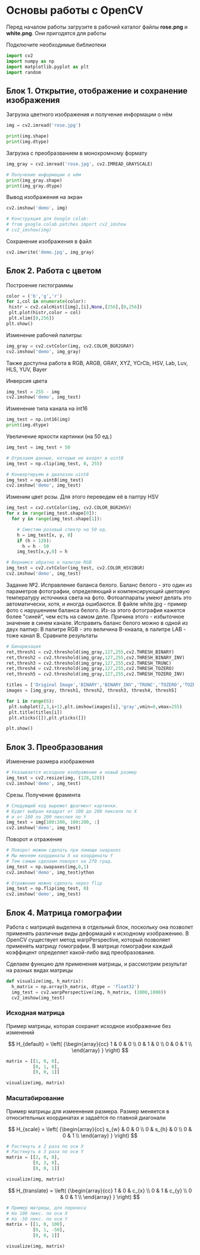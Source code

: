 # Основы работы с OpenCV

Перед началом работы загрузите в рабочий каталог файлы **rose.png** и **white.png**. Они пригодятся для работы

Подключите необходимые библиотеки
``` python
import cv2
import numpy as np
import matplotlib.pyplot as plt
import random
```
## Блок 1. Открытие, отображение и сохранение изображения

Загрузка цветного изображения и получение информации о нём
``` python
img = cv2.imread('rose.jpg')

print(img.shape)
print(img.dtype)
```

Загрузка с преобразванием в монохромному формату
``` python
img_gray = cv2.imread('rose.jpg', cv2.IMREAD_GRAYSCALE)

# Получение информации о нём
print(img_gray.shape)
print(img_gray.dtype)
```

Вывод изображения на экран
``` python
cv2.imshow('demo', img)

# Конструкция для Google colab:
# from google.colab.patches import cv2_imshow
# cv2_imshow(img)
```

Сохранение изображения в файл
``` python
cv2.imwrite('demo.jpg', img_gray)
```

## Блок 2. Работа с цветом

Построение гистограммы
``` python
color = ('b','g','r')
for i,col in enumerate(color):
 histr = cv2.calcHist([img],[i],None,[256],[0,256])
 plt.plot(histr,color = col)
 plt.xlim([0,256])
plt.show()
```

Изменение рабочей палитры:
``` python
img_gray = cv2.cvtColor(img, cv2.COLOR_BGR2GRAY)
cv2.imshow('demo', img_gray)
```
Также доступна работа в RGB, ARGB, GRAY, XYZ, YCrCb, HSV, Lab, Luv, HLS, YUV, Bayer

Инверсия цвета
``` python
img_test = 255 - img
cv2.imshow('demo', img_test)
```

Изменение типа канала на int16
``` python
img_test = np.int16(img)
print(img.dtype)
```

Увеличение яркости картинки (на 50 ед.)
``` python
img_test = img_test + 50

# Отрезаем данные, которые не входят в uint8
img_test = np.clip(img_test, 0, 255)

# Конвертируем в диапазон uint8
img_test = np.uint8(img_test)
cv2.imshow('demo', img_test)
```

Изменим цвет розы. Для этого переведем её в палтру HSV
``` python
img_test = cv2.cvtColor(img, cv2.COLOR_BGR2HSV)
for x in range(img_test.shape[0]):
  for y in range(img_test.shape[1]):

    # Сместим розовый спектр на 50 ед.
    h = img_test[x, y, 0]
    if (h > 120):
      h = h - 50
    img_test[x,y,0] = h

# Вернемся обратно к палитре RGB
img_test = cv2.cvtColor(img_test, cv2.COLOR_HSV2BGR)
cv2.imshow('demo', img_test)
```

Задание №2. Исправление баланса белого.
Баланс белого - это один из параметров фотографии, определяющий и компенсирующий цветовую температуру источника света на фото. Фотоаппараты умеют делать это автоматически, хотя, и иногда ошибаются. В файле white.jpg - пример фото с нарушением баланса белого. Из-за этого фотография кажется более "синей", чем есть на самом деле. Причина этого -  избыточное значение в синем канале. Исправить баланс белого можно в одной из двух палтир: В палитре RGB - это величина B-кнаала, в палитре LAB - тоже канал B. Сравните результаты

``` python
# Бинаризация
ret,thresh1 = cv2.threshold(img_gray,127,255,cv2.THRESH_BINARY)
ret,thresh2 = cv2.threshold(img_gray,127,255,cv2.THRESH_BINARY_INV)
ret,thresh3 = cv2.threshold(img_gray,127,255,cv2.THRESH_TRUNC)
ret,thresh4 = cv2.threshold(img_gray,127,255,cv2.THRESH_TOZERO)
ret,thresh5 = cv2.threshold(img_gray,127,255,cv2.THRESH_TOZERO_INV)

titles = ['Original Image','BINARY','BINARY_INV','TRUNC','TOZERO','TOZERO_INV']
images = [img_gray, thresh1, thresh2, thresh3, thresh4, thresh5]

for i in range(6):
 plt.subplot(2,3,i+1),plt.imshow(images[i],'gray',vmin=0,vmax=255)
 plt.title(titles[i])
 plt.xticks([]),plt.yticks([])

plt.show()

```

## Блок 3. Преобразования

Изменение размера изображения
``` python
# Указывается исходное изображение и новый размер
img_test = cv2.resize(img, (128,128))
cv2.imshow('demo', img_test)
```

Срезы. Получение фрамента
``` python
# Следующий код вырежет фрагмент картинки.
# Будет выбран квадрат от 100 до 200 пикселя по X
# и от 100 ло 200 пикслея по Y
img_test = img[100:200, 100:200, :]
cv2.imshow('demo', img_test)
```

Поворот и отражение
``` python
# Поворот можем сделать при помощи swapaxes
# Мы меняем координаты X на координаты Y
# Тем самым сделаем поворот на 270 град.
img_test = np.swapaxes(img,0,1)
cv2.imshow('demo', img_test)ython
```

``` python
# Отражение можно сделать через flip
img_test = np.flip(img_test, 0)
cv2.imshow('demo', img_test)
```

## Блок 4. Матрица гомографии
Работа с матрицей выделена в отдельный блок, поскольку она позволет применять различные виды деформаций к исходному изображению. В OpenCV существует метод warpPerspective, который позволяет применять матрицу гомографии. В матрице гомографии каждый коэффицент определяет какой-либо вид преобразования.

Сделаем функцию для применения матрицы, и рассмотрим результат на разных видах матрицы
``` python
def visualize(img, h_matrix):
  h_matrix = np.array(h_matrix, dtype = 'float32')
  img_test = cv2.warpPerspective(img, h_matrix, (1000,1000))
  cv2_imshow(img_test)
```

### Исходная матрица
Пример матрицы, которая сохранит исходное изображение без изменений

$$
  H_{default} =
  \left( {\begin{array}{cc}
    1 & 0 & 0 \\
    0 & 1 & 0 \\
    0 & 0 & 1 \\
  \end{array} } \right)
$$

``` python
matrix = [[1, 0, 0],
          [0, 1, 0],
          [0, 0, 1]]

visualize(img, matrix)
```
### Масштабирование
Пример матрицы для измеенения размера. Размер меняется в относительных координатах и задаётся по главной диагонали

$$
  H_{scale} =
  \left( {\begin{array}{cc}
    s_{w} & 0 & 0 \\
    0 & s_{h} & 0 \\
    0 & 0 & 1 \\
  \end{array} } \right)
$$

``` python
# Растянуть в 2 раза по оси X
# Растянуть в 3 раза по оси Y
matrix = [[2, 0, 0],
          [0, 3, 0],
          [0, 0, 1]]

visualize(img, matrix)
```
$$
  H_{translate} =
  \left( {\begin{array}{cc}
    1 & 0 & c_{x} \\
    0 & 1 & c_{y} \\
    0 & 0 & 1 \\
  \end{array} } \right)
$$
``` python
# Пример матрицы, для переноса
# На 100 пикс. по оси X
# На -50 пикс. по оси Y
matrix = [[1, 0, 100],
          [0, 1, -50],
          [0, 0, 1]]

visualize(img, matrix)
```

``` python

```

``` python

```

``` python

```

